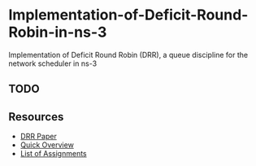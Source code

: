 # Implementation-of-Deficit-Round-Robin-in-ns-3
Implementation of Deficit Round Robin (DRR), a queue discipline for the network scheduler in ns-3

## TODO

## Resources
 - [DRR Paper](https://web.stanford.edu/class/ee384x/EE384X//papers/DRR.pdf)
 - [Quick Overview](http://www2.ensc.sfu.ca/people/faculty/ljilja/cnl/presentations/amir/amir_jodar_thesis_presentation.pdf)
 - [List of Assignments](https://piazza-resources.s3.amazonaws.com/j5m8kz2bpj33a4/j81vnaznh9h770/List_of_assignments.pdf?AWSAccessKeyId=AKIAIEDNRLJ4AZKBW6HA&Expires=1507550203&Signature=6L945fnhGdUzk2p3r4HJnMNW8Sw%3D)
